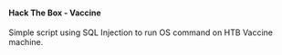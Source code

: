 #### Hack The Box -  Vaccine 

Simple script using SQL Injection to run OS command on HTB Vaccine machine.  

